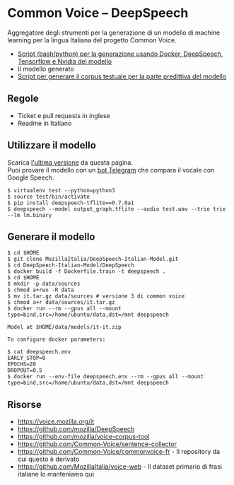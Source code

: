 # Common Voice – DeepSpeech

Aggregatore degli strumenti per la generazione di un modello di machine learning per la lingua Italiana del progetto Common Voice.

* [Script (bash/python) per la generazione usando Docker, DeepSpeech, Tensorflow e Nvidia del modello](https://github.com/MozillaItalia/DeepSpeech-Italian-Model/tree/master/DeepSpeech)
* Il modello generato 
* [Script per generare il corpus testuale per la parte predittiva del modello](https://github.com/MozillaItalia/DeepSpeech-Italian-Model/tree/master/MITADS)

## Regole

* Ticket e pull requests in inglese
* Readme in Italiano

## Utilizzare il modello

Scarica [l'ultima versione](https://github.com/MozillaItalia/DeepSpeech-Italian-Model/releases) da questa pagina.  
Puoi provare il modello con un [bot Telegram](https://t.me/DeepSpeechItalianBot) che compara il vocale con Google Speech.  

```
$ virtualenv test --python=python3
$ source test/bin/activate
$ pip install deepspeech-tflite==0.7.0a1
$ deepspeech --model output_graph.tflite --audio test.wav --trie trie --lm lm.binary
```

## Generare il modello

```
$ cd $HOME
$ git clone MozillaItalia/DeepSpeech-Italian-Model.git
$ cd DeepSpeech-Italian-Model/DeepSpeech
$ docker build -f Dockerfile.train -t deepspeech .
$ cd $HOME
$ mkdir -p data/sources
$ chmod a+rwx -R data
$ mv it.tar.gz data/sources # versione 3 di common voice
$ chmod a+r data/sources/it.tar.gz
$ docker run --rm --gpus all --mount type=bind,src=/home/ubuntu/data,dst=/mnt deepspeech

Model at $HOME/data/models/it-it.zip

To configure docker parameters:

$ cat deepspeech.env
EARLY_STOP=0
EPOCHS=20
DROPOUT=0.5
$ docker run --env-file deepspeech.env --rm --gpus all --mount type=bind,src=/home/ubuntu/data,dst=/mnt deepspeech
```

## Risorse

* https://voice.mozilla.org/it
* https://github.com/mozilla/DeepSpeech
* https://github.com/mozilla/voice-corpus-tool
* https://github.com/Common-Voice/sentence-collector
* https://github.com/Common-Voice/commonvoice-fr - Il repository da cui questo è derivato
* https://github.com/MozillaItalia/voice-web - Il dataset primario di frasi italiane lo manteniamo qui

